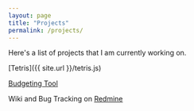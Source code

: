 ```yaml
---
layout: page
title: "Projects"
permalink: /projects/
---
```


Here's a list of projects that I am currently working on. 

[Tetris]({{ site.url }}/tetris.js)

[Budgeting Tool](http://budget.tonyt.me)

Wiki and Bug Tracking on [Redmine](http://wiki.tonyt.me)
